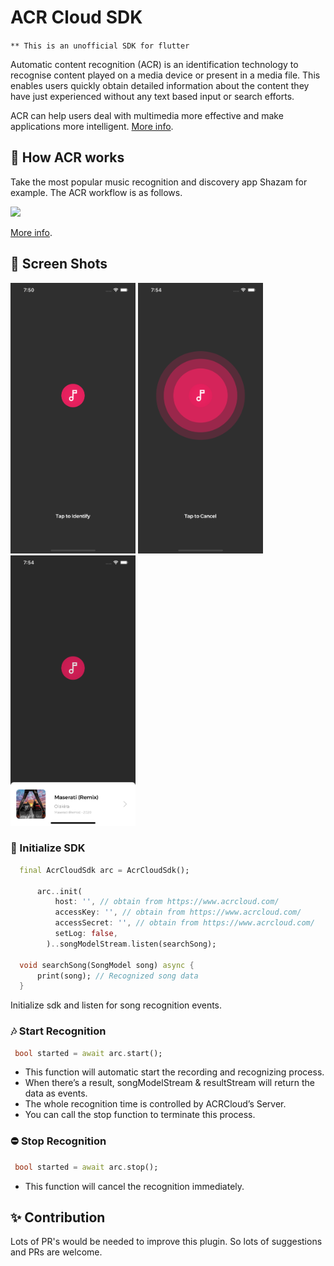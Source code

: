 # ACR Cloud SDK
`** This is an unofficial SDK for flutter`

Automatic content recognition (ACR) is an identification technology to recognise content played on a media device or present in a media file. This enables users quickly obtain detailed information about the content they have just experienced without any text based input or search efforts.

ACR can help users deal with multimedia more effective and make applications more intelligent. [More info](https://docs.acrcloud.com/docs/acrcloud/introduction/automatic-content-recognition/).

## 🤔 How ACR works
Take the most popular music recognition and discovery app Shazam for example. The ACR workflow is as follows.

<p float="left">
<img src="https://www.acrcloud.com/docs/wp-content/uploads/2016/04/shazam_overview-min.jpg" width="500">
</p>

[More info](https://docs.acrcloud.com/docs/acrcloud/introduction/automatic-content-recognition/).


## 📸 Screen Shots

<p float="left">
<img src="https://github.com/Zfinix/acr_cloud_sdk/blob/main/1.png?raw=true" width="200">
<img src="https://github.com/Zfinix/acr_cloud_sdk/blob/main/2.png?raw=true" width="200">
<img src="https://github.com/Zfinix/acr_cloud_sdk/blob/main/3.png?raw=true" width="200">
</p>

### 🚀 Initialize SDK

```dart
  final AcrCloudSdk arc = AcrCloudSdk();
  
      arc..init(
          host: '', // obtain from https://www.acrcloud.com/ 
          accessKey: '', // obtain from https://www.acrcloud.com/ 
          accessSecret: '', // obtain from https://www.acrcloud.com/ 
          setLog: false,
        )..songModelStream.listen(searchSong);
  
  void searchSong(SongModel song) async {
      print(song); // Recognized song data
  }
```

Initialize sdk and listen for song recognition events.

### ️🎶 Start Recognition

```dart
 bool started = await arc.start();
```
- This function will automatic start the recording and recognizing process.
- When there’s a result, songModelStream & resultStream will return the data as events.
- The whole recognition time is controlled by ACRCloud’s Server.
- You can call the stop function to terminate this process.

### ⛔ Stop Recognition

```dart
 bool started = await arc.stop();
```
- This function will cancel the recognition immediately.


## ✨ Contribution
 Lots of PR's would be needed to improve this plugin. So lots of suggestions and PRs are welcome.
